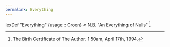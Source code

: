 ```yaml
---
permalink: Everything
---
```


lexDef "Everything" {usage::: Croen} \< N.B. "An Everything of Nulls" [^EverythingCroen]

[^EverythingCroen]: The Birth Certificate of The Author. 1:50am, April 17th, 1994.

[^bec]: *Becoming*, *lexDict*, 2025.
